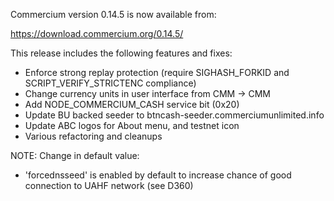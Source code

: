 Commercium version 0.14.5 is now available from:

  <https://download.commercium.org/0.14.5/>

This release includes the following features and fixes:

- Enforce strong replay protection (require SIGHASH_FORKID
  and SCRIPT_VERIFY_STRICTENC compliance)
- Change currency units in user interface from CMM -> CMM
- Add NODE_COMMERCIUM_CASH service bit (0x20)
- Update BU backed seeder to btncash-seeder.commerciumunlimited.info
- Update ABC logos for About menu, and testnet icon 
- Various refactoring and cleanups

NOTE: Change in default value:
- 'forcednsseed' is enabled by default to increase
  chance of good connection to UAHF network (see D360)
